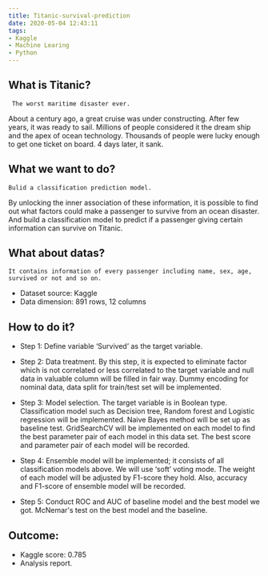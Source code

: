 ```yaml
---
title: Titanic-survival-prediction
date: 2020-05-04 12:43:11
tags:
- Kaggle
- Machine Learing
- Python
---
```


## What is Titanic?
	 The worst maritime disaster ever.
About a century ago, a great cruise was under constructing. After few years, it was ready to sail. Millions of people considered it the dream ship and the apex of ocean technology. Thousands of people were lucky enough to get one ticket on board. 4 days later, it sank. 




## What we want to do?
	Bulid a classification prediction model.
By unlocking the inner association of these information, it is possible to find out what factors could make a passenger to survive from an ocean disaster. And build a classification model to predict if a passenger giving certain information can survive on Titanic.




## What about datas?
	It contains information of every passenger including name, sex, age, survived or not and so on.
* Dataset source: Kaggle
* Data dimension: 891 rows, 12 columns




## How to do it?
- Step 1: Define variable ‘Survived’ as the target variable.

- Step 2: Data treatment. By this step, it is expected to eliminate factor which is not correlated or less correlated to the target variable and null data in valuable column will be filled in fair way. Dummy encoding for nominal data, data split for train/test set will be implemented. 

- Step 3: Model selection. The target variable is in Boolean type. Classification model such as Decision tree, Random forest and Logistic regression will be implemented. Naive Bayes method will be set up as baseline test. GridSearchCV will be implemented on each model to find the best parameter pair of each model in this data set. The best score and parameter pair of each model will be recorded.

- Step 4: Ensemble model will be implemented; it consists of all classification models above. We will use ‘soft’ voting mode. The weight of each model will be adjusted by F1-score they hold. Also, accuracy and F1-score of ensemble model will be recorded.

- Step 5: Conduct ROC and AUC of baseline model and the best model we got. McNemar's test on the best model and the baseline.



## Outcome:
* Kaggle score: 0.785
* Analysis report.
